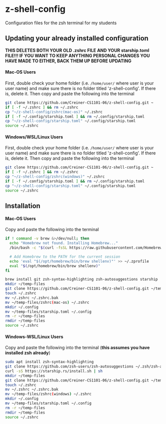 # z-shell-config
Configuration files for the zsh terminal for my students
## Updating your already installed configuration
**THIS DELETES BOTH YOUR OLD .zshrc FILE AND YOUR starship.toml FILE!!! IF YOU WANT TO KEEP ANYTHING PERSONAL CHANGES YOU HAVE MADE TO EITHER, BACK THEM UP BEFORE UPDATING**
#### Mac-OS Users
First, double check your home folder (i.e. `/home/user/` where user is your user name) and make sure there is no folder titled 'z-shell-config'. If there is, delete it. Then copy and paste the following into the terminal
```sh
git clone https://github.com/Creiner-CS1101-06/z-shell-config.git ~
if [ -f ~/.zshrc ] && rm ~/.zshrc
cp "~/z-shell-config/zshrc(mac-os)" ~/.zshrc
if [ -f ~/.config/starship.toml ] && rm ~/.config/starship.toml
cp "~/z-shell-config/starship.toml" ~/.config/starship.toml
source ~/.zshrc  
```

#### Windows/WSL/Linux Users
First, double check your home folder (i.e. `/home/user/` where user is your user name) and make sure there is no folder titled 'z-shell-config'. If there is, delete it. Then copy and paste the following into the terminal
```sh
git clone https://github.com/Creiner-CS1101-06/z-shell-config.git ~
if [ -f ~/.zshrc ] && rm ~/.zshrc
cp "~/z-shell-config/zshrc(windows)" ~/.zshrc
if [ -f ~/.config/starship.toml ] && rm ~/.config/starship.toml
cp "~/z-shell-config/starship.toml" ~/.config/starship.toml
source ~/.zshrc  
```

## Installation

#### Mac-OS Users
Copy and paste the following into the terminal
```sh
if ! command -v brew &>/dev/null; then
  echo "Homebrew not found. Installing Homebrew..."
  /bin/bash -c "$(curl -fsSL https://raw.githubusercontent.com/Homebrew/install/HEAD/install.sh)"

  # Add Homebrew to the PATH for the current session
  echo 'eval "$(/opt/homebrew/bin/brew shellenv)"' >> ~/.zprofile
  eval "$(/opt/homebrew/bin/brew shellenv)"
fi

brew install git zsh-syntax-highlighting zsh-autosuggestions starship
mkdir ~/temp-files
git clone https://github.com/Creiner-CS1101-06/z-shell-config.git ~/temp-files
touch ~/.zshrc
mv ~/.zshrc ~/.zshrc.bak
mv ~/temp-files/zshrc(mac-os) ~/.zshrc
mkdir ~/.config
mv ~/temp-files/starship.toml ~/.config
rm -r ~/temp-files
rmdir ~/temp-files
source ~/.zshrc
```

#### Windows-WSL/Linux Users
Copy and paste the following into the terminal (**this assumes you have installed zsh already**)
```sh
sudo apt install zsh-syntax-highlighting
git clone https://github.com/zsh-users/zsh-autosuggestions ~/.zsh/zsh-autosuggestions
curl -sS https://starship.rs/install.sh | sh
mkdir ~/temp-files
git clone https://github.com/Creiner-CS1101-06/z-shell-config.git ~/temp-files
touch ~/.zshrc
mv ~/.zshrc ~/.zshrc.bak
mv ~/temp-files/zshrc(windows) ~/.zshrc
mkdir ~/.config
mv ~/temp-files/starship.toml ~/.config
rm -r ~/temp-files
rmdir ~/temp-files
source ~/.zshrc
```
